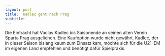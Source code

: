 ```yaml
---
layout: post
title:  Kadlec geht nach Prag
subtitle:  
---
```


Die Eintracht hat Vaclav Kadlec bis Saisonende an seinen alten Verein Sparta Prag ausgeliehen. Eine Kaufoption wurde nicht gewährt. Kadlec, der in dieser Saison bislang kaum zum Einsatz kam, möchte sich für die U21-EM im eigenen Land empfehlen und benötigt dafür Spielpraxis.


